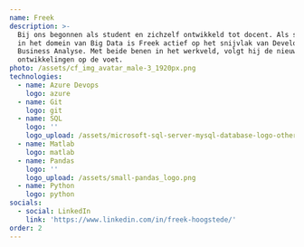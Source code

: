 ```yaml
---
name: Freek
description: >-
  Bij ons begonnen als student en zichzelf ontwikkeld tot docent. Als specialist
  in het domein van Big Data is Freek actief op het snijvlak van Development en
  Business Analyse. Met beide benen in het werkveld, volgt hij de nieuwste
  ontwikkelingen op de voet.
photo: /assets/cf_img_avatar_male-3_1920px.png
technologies:
  - name: Azure Devops
    logo: azure
  - name: Git
    logo: git
  - name: SQL
    logo: ''
    logo_upload: /assets/microsoft-sql-server-mysql-database-logo-others-small.png
  - name: Matlab
    logo: matlab
  - name: Pandas
    logo: ''
    logo_upload: /assets/small-pandas_logo.png
  - name: Python
    logo: python
socials:
  - social: LinkedIn
    link: 'https://www.linkedin.com/in/freek-hoogstede/'
order: 2
---
```


